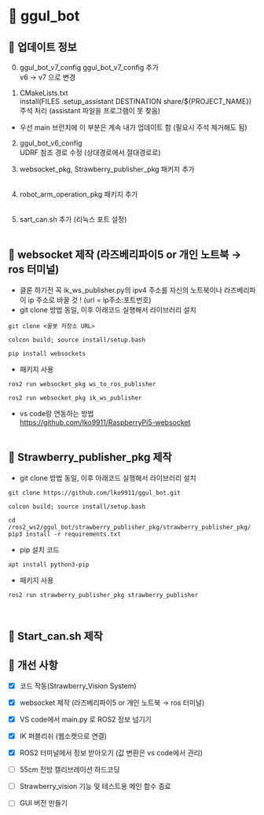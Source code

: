 # 🧪 ggul_bot

## 🥇 업데이트 정보

0. ggul_bot_v7_config
ggul_bot_v7_config 추가<br>
v6 -> v7 으로 변경

1. CMakeLists.txt <br>
install(FILES .setup_assistant DESTINATION share/${PROJECT_NAME}) 주석 처리 (assistant 파일을 프로그램이 못 찾음)<br>
- 우선 main 브런치에 이 부분은 계속 내가 업데이트 함 (필요시 주석 제거해도 됨)

2. ggul_bot_v6_config <br>
UDRF 참조 경로 수정 (상대경로에서 절대경로로)<br>

3. websocket_pkg, Strawberry_publisher_pkg 패키지 추가
<br><br>

4. robot_arm_operation_pkg 패키지 추가
<br><br>

5. sart_can.sh 추가 (리눅스 포트 설정)
<br><br>
## 🥈 websocket 제작 (라즈베리파이5 or 개인 노트북 → ros 터미널) <br>
- 클론 하기전 꼭 ik_ws_publisher.py의 ipv4 주소를 자신의 노트북이나 라즈베리파이 ip 주소로 바꿀 것 ! (url = ip주소:포트번호) 
- git clone 방법 동일, 이후 아래코드 실행해서 라이브러리 설치
<pre><code>git clone <꿀봇 저장소 URL></code></pre>
<pre><code>colcon build; source install/setup.bash</code></pre>
<pre><code>pip install websockets</code></pre>
- 패키지 사용
<pre><code>ros2 run websocket_pkg ws_to_ros_publisher</code></pre>
<pre><code>ros2 run websocket_pkg ik_ws_publisher</code></pre>
- vs code랑 연동하는 방법<br>
https://github.com/lko9911/RaspberryPi5-websocket<br><br>

## 🥈 Strawberry_publisher_pkg 제작 <br>
- git clone 방법 동일, 이후 아래코드 실행해서 라이브러리 설치
<pre><code>git clone https://github.com/lko9911/ggul_bot.git</code></pre>
<pre><code>colcon build; source install/setup.bash</code></pre>
<pre><code>cd /ros2_ws2/ggul_bot/strawberry_publisher_pkg/strawberry_publisher_pkg/
pip3 install -r requirements.txt </code></pre>
- pip 설치 코드
<pre><code>apt install python3-pip</code></pre>
- 패키지 사용
<pre><code>ros2 run strawberry_publisher_pkg strawberry_publisher</code></pre>
<br>


## 🥈 Start_can.sh 제작 <br>


## 🥉 개선 사항
- [x] 코드 작동(Strawberry_Vision System) <br>
- [x] websocket 제작 (라즈베리파이5 or 개인 노트북 → ros 터미널)
- [x] VS code에서 main.py 로 ROS2 정보 넘기기
- [x] IK 퍼블리쉬 (웹소켓으로 연결) <br>
- [x] ROS2 터미널에서 정보 받아오기 (값 변환은 vs code에서 관리)
- [ ] 55cm 전방 캘리브레이션 하드코딩
- [ ] Strawberry_vision 기능 및 테스트용 메인 함수 종료
- [ ] GUI 버전 만들기



